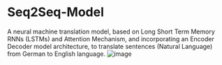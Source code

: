# Seq2Seq-Model
A neural machine translation model, based on Long Short Term Memory RNNs (LSTMs) and Attention Mechanism, and incorporating an Encoder Decoder model architecture, to translate sentences (Natural Language) from German to English language.
![image](https://github.com/user-attachments/assets/88379df9-49a1-4a8f-a14a-74327ac4ea70)
